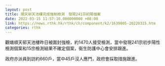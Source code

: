 ```yaml
---
layout: post
title: 順天邨天池樓完成強制檢測　發現241宗初陽個案
date: 2022-03-15 11:57:10.000000000 +08:00
link: https://news.rthk.hk/rthk/ch/component/k2/1639005-20220315.htm
categories: rthk
---
```


觀塘順天邨天池樓昨日被圍封強檢，約1470人接受檢測，當中發現241宗初步陽性檢測個案和15宗檢測結果不確定個案，衞生防護中心會安排跟進。
 
政府亦派員到訪約660戶，當中45戶沒人應門，政府會採取措施跟進。
